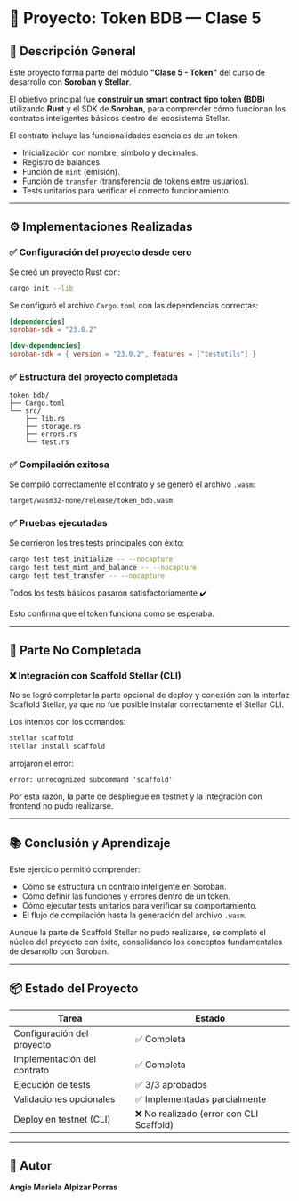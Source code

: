 # 💠 Proyecto: Token BDB — Clase 5

## 🧩 Descripción General

Este proyecto forma parte del módulo **"Clase 5 - Token"** del curso de desarrollo con **Soroban y Stellar**.

El objetivo principal fue **construir un smart contract tipo token (BDB)** utilizando **Rust** y el SDK de **Soroban**, para comprender cómo funcionan los contratos inteligentes básicos dentro del ecosistema Stellar.

El contrato incluye las funcionalidades esenciales de un token:

- Inicialización con nombre, símbolo y decimales.
- Registro de balances.
- Función de `mint` (emisión).
- Función de `transfer` (transferencia de tokens entre usuarios).
- Tests unitarios para verificar el correcto funcionamiento.

---

## ⚙️ Implementaciones Realizadas

### ✅ Configuración del proyecto desde cero

Se creó un proyecto Rust con:
```bash
cargo init --lib
```

Se configuró el archivo `Cargo.toml` con las dependencias correctas:
```toml
[dependencies]
soroban-sdk = "23.0.2"

[dev-dependencies]
soroban-sdk = { version = "23.0.2", features = ["testutils"] }
```

### ✅ Estructura del proyecto completada
```
token_bdb/
├── Cargo.toml
└── src/
    ├── lib.rs
    ├── storage.rs
    ├── errors.rs
    └── test.rs
```

### ✅ Compilación exitosa

Se compiló correctamente el contrato y se generó el archivo `.wasm`:
```bash
target/wasm32-none/release/token_bdb.wasm
```

### ✅ Pruebas ejecutadas

Se corrieron los tres tests principales con éxito:
```bash
cargo test test_initialize -- --nocapture
cargo test test_mint_and_balance -- --nocapture
cargo test test_transfer -- --nocapture
```

Todos los tests básicos pasaron satisfactoriamente ✔️

Esto confirma que el token funciona como se esperaba.

---

## 🚧 Parte No Completada

### ❌ Integración con Scaffold Stellar (CLI)

No se logró completar la parte opcional de deploy y conexión con la interfaz Scaffold Stellar, ya que no fue posible instalar correctamente el Stellar CLI.

Los intentos con los comandos:
```bash
stellar scaffold
stellar install scaffold
```

arrojaron el error:
```
error: unrecognized subcommand 'scaffold'
```

Por esta razón, la parte de despliegue en testnet y la integración con frontend no pudo realizarse.

---

## 📚 Conclusión y Aprendizaje

Este ejercicio permitió comprender:

- Cómo se estructura un contrato inteligente en Soroban.
- Cómo definir las funciones y errores dentro de un token.
- Cómo ejecutar tests unitarios para verificar su comportamiento.
- El flujo de compilación hasta la generación del archivo `.wasm`.

Aunque la parte de Scaffold Stellar no pudo realizarse, se completó el núcleo del proyecto con éxito, consolidando los conceptos fundamentales de desarrollo con Soroban.

---

## 📦 Estado del Proyecto

| Tarea | Estado |
|-------|--------|
| Configuración del proyecto | ✅ Completa |
| Implementación del contrato | ✅ Completa |
| Ejecución de tests | ✅ 3/3 aprobados |
| Validaciones opcionales | ✅ Implementadas parcialmente |
| Deploy en testnet (CLI) | ❌ No realizado (error con CLI Scaffold) |

---

## 🧠 Autor

**Angie Mariela Alpízar Porras**
